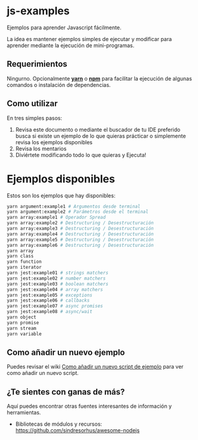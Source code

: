 # js-examples

Ejemplos para aprender Javascript fácilmente.

La idea es mantener ejemplos simples de ejecutar y modificar para aprender mediante la ejecución de mini-programas.

## Requerimientos

Ningurno. Opcionalmente [**yarn**](https://yarnpkg.com/es-ES/) o [**npm**](https://www.npmjs.com/) para facilitar la ejecución de algunas comandos o instalación de dependencias.

## Como utilizar

En tres simples pasos:

1. Revisa este documento o mediante el buscador de tu IDE preferido busca si existe un ejemplo de lo que quieras prácticar o simplemente revisa los ejemplos disponibles
2. Revisa los mentarios
3. Diviértete modificando todo lo que quieras y Ejecuta!


# Ejemplos disponibles

Estos son los ejemplos que hay disponibles:

```bash
yarn argument:example1 # Argumentos desde terminal
yarn argument:example2 # Parámetros desde el terminal
yarn array:example1 # Operador Spread
yarn array:example2 # Destructuring / Desestructuración
yarn array:example3 # Destructuring / Desestructuración
yarn array:example4 # Destructuring / Desestructuración
yarn array:example5 # Destructuring / Desestructuración
yarn array:example6 # Destructuring / Desestructuración
yarn array
yarn class
yarn function
yarn iterator
yarn jest:example01 # strings matchers
yarn jest:example02 # number matchers
yarn jest:example03 # boolean matchers
yarn jest:example04 # array matchers
yarn jest:example05 # exceptions
yarn jest:example06 # callbacks
yarn jest:example07 # async promises
yarn jest:example08 # async/wait
yarn object
yarn promise
yarn stream
yarn variable
```

## Como añadir un nuevo ejemplo

Puedes revisar el wiki [Como añadir un nuevo script de ejemplo](https://github.com/molavec/js-examples/wiki/Como-añadir-un-nuevo-script-de-ejemplo) para ver como añadir un nuevo script.


## ¿Te sientes con ganas de más?

Aquí puedes encontrar otras fuentes interesantes de información y herramientas.

* Bibliotecas de módulos y recursos:
https://github.com/sindresorhus/awesome-nodejs

